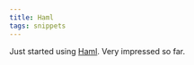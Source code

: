 ```yaml
---
title: Haml
tags: snippets
---
```


Just started using [Haml](http://wincent.dev/wiki/Haml). Very impressed so far.
